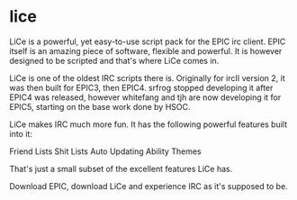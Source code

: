 lice
====

LiCe is a powerful, yet easy-to-use script pack for the EPIC irc client. EPIC itself is an amazing piece of software, flexible and powerful. It is however designed to be scripted and that's where LiCe comes in.

LiCe is one of the oldest IRC scripts there is. Originally for ircII version 2, it was then built for EPIC3, then EPIC4. srfrog stopped developing it after EPIC4 was released, however whitefang and tjh are now developing it for EPIC5, starting on the base work done by HSOC.

LiCe makes IRC much more fun. It has the following powerful features built into it:

Friend Lists
Shit Lists
Auto Updating Ability
Themes

That's just a small subset of the excellent features LiCe has.

Download EPIC, download LiCe and experience IRC as it's supposed to be.
